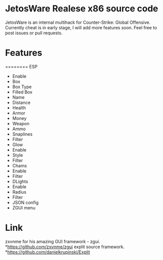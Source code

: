 # JetosWare Realese x86 source code

JetosWare is an internal multihack for Counter-Strike: Global Offensive. Currently cheat is in early stage, I will add more features soon. Feel free to post issues or pull requests.

# Features
======== ESP
- Enable
- Box
- Box Type
- Filled Box
- Name
- Distance
- Health
- Armor
- Money
- Weapon
- Ammo
- Snaplines
- Filter
- Glow
- Enable
- Style
- Filter
- Chams
- Enable
- Filter
- DLights
- Enable
- Radius
- Filter
- JSON config
- ZGUI menu

# Link
zxvnme for his amazing GUI framework - zgui. *https://github.com/zxvnme/zgui
explit source framework. *https://github.com/danielkrupinski/Explit
